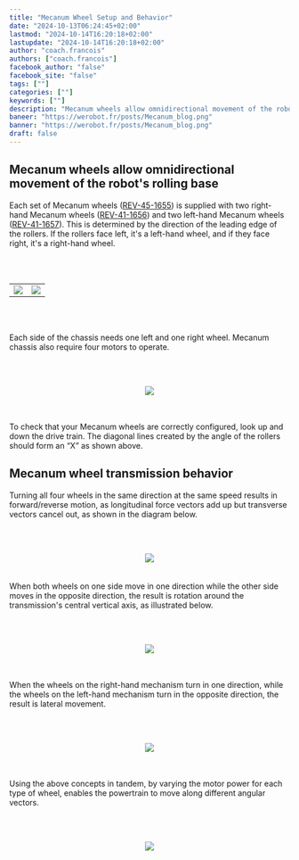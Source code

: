 ```yaml
---
title: "Mecanum Wheel Setup and Behavior"
date: "2024-10-13T06:24:45+02:00"
lastmod: "2024-10-14T16:20:18+02:00"
lastupdate: "2024-10-14T16:20:18+02:00"
author: "coach.francois"
authors: ["coach.francois"]
facebook_author: "false"
facebook_site: "false"
tags: [""]
categories: [""]
keywords: [""]
description: "Mecanum wheels allow omnidirectional movement of the robot's rolling base"
baneer: "https://werobot.fr/posts/Mecanum_blog.png"
banner: "https://werobot.fr/posts/Mecanum_blog.png"
draft: false
---
```

## Mecanum wheels allow omnidirectional movement of the robot's rolling base

Each set of Mecanum wheels ([REV-45-1655](https://www.revrobotics.com/rev-45-1655/)) is supplied with two right-hand Mecanum wheels ([REV-41-1656](https://www.revrobotics.com/content/docs/REV-41-1657-DR.pdf)) and two left-hand Mecanum wheels ([REV-41-1657](https://www.revrobotics.com/content/docs/REV-41-1656-DR.pdf)). This is determined by the direction of the leading edge of the rollers. If the rollers face left, it's a left-hand wheel, and if they face right, it's a right-hand wheel.

<br><br>
<center>
<div style="width: 100%; max-width: 700px;">
    <table>
        <tr>
            <td><img src="https://werobot.fr/posts/Mecanum_left.png"></td>
            <td><img src="https://werobot.fr/posts/Mecanum_right.png"></td>
	</tr>
    </table>
</div>
</center>
<br><br>

Each side of the chassis needs one left and one right wheel. Mecanum chassis also require four motors to operate.

<br><br>
<center>
<div style="width: 100%; max-width: 700px;">
<img src="https://werobot.fr/posts/Macanum_position_roues.png">
</div>
</center>
<br><br>

To check that your Mecanum wheels are correctly configured, look up and down the drive train. The diagonal lines created by the angle of the rollers should form an “X” as shown above.

## Mecanum wheel transmission behavior

Turning all four wheels in the same direction at the same speed results in forward/reverse motion, as longitudinal force vectors add up but transverse vectors cancel out, as shown in the diagram below.

<br><br>
<center>
<div style="width: 100%; max-width: 700px;">
<img src="https://werobot.fr/posts/Mecanum_avant_arriere.png">
</div>
</center>
<br><br>
When both wheels on one side move in one direction while the other side moves in the opposite direction, the result is rotation around the transmission's central vertical axis, as illustrated below.

<br><br>
<center>
<div style="width: 100%; max-width: 700px;">
<img src="https://werobot.fr/posts/Mecanum_rotations.png">
</div>
</center>
<br><br>

When the wheels on the right-hand mechanism turn in one direction, while the wheels on the left-hand mechanism turn in the opposite direction, the result is lateral movement.

<br><br>
<center>
<div style="width: 100%; max-width: 700px;">
<img src="https://werobot.fr/posts/Mecanum_gauche_droite.png">
</div>
</center>
<br><br>

Using the above concepts in tandem, by varying the motor power for each type of wheel, enables the powertrain to move along different angular vectors.

<br><br>
<center>
<div style="width: 100%; max-width: 700px;">
<img src="https://werobot.fr/posts/Mecanum_lateral_avant_arriere.png">
</div>
</center>



